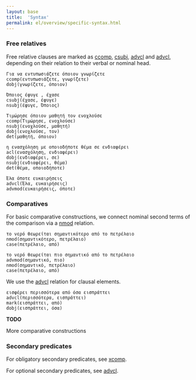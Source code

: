 ```yaml
---
layout: base
title:  'Syntax'
permalink: el/overview/specific-syntax.html
---
```


### Free relatives

Free relative clauses are marked as [ccomp](el-dep/ccomp), [csubj](el-dep/csubj), [advcl](el-dep/advcl) and [advcl](el-dep/advcl), depending on their relation to their verbal or nominal head. 

~~~ sdparse
Για να εντυπωσιάζετε όποιον γνωρίζετε 
ccomp(εντυπωσιάζετε, γνωρίζετε)
dobj(γνωρίζετε, όποιον)
~~~

~~~ sdparse
Όποιος έφυγε , έχασε 
csubj(έχασε, έφυγε)
nsubj(έφυγε, Όποιος)
~~~

~~~ sdparse
Τιμώρησε όποιον μαθητή τον ενοχλούσε 
ccomp(Τιμώρησε, ενοχλούσε)
nsubj(ενοχλούσε, μαθητή)
dobj(ενοχλούσε, τον)
det(μαθητή, όποιον)
~~~

~~~ sdparse
η ενασχόληση με οποιοδήποτε θέμα σε ενδιαφέρει 
acl(ενασχόληση, ενδιαφέρει)
dobj(ενδιαφέρει, σε)
nsubj(ενδιαφέρει, θέμα)
det(θέμα, οποιοδήποτε)
~~~

~~~ sdparse
Έλα όποτε ευκαιρήσεις 
advcl(Έλα, ευκαιρήσεις)
advmod(ευκαιρήσεις, όποτε)
~~~

### Comparatives

For basic comparative constructions, we connect nominal second terms of the comparison via a [nmod]() relation.
~~~ sdparse
το νερό θεωρείται σημαντικότερο από το πετρέλαιο
nmod(σημαντικότερο, πετρέλαιο)
case(πετρέλαιο, από)
~~~

~~~ sdparse
το νερό θεωρείται πιο σημαντικό από το πετρέλαιο
advmod(σημαντικό, πιο)
nmod(σημαντικό, πετρέλαιο)
case(πετρέλαιο, από)
~~~

We use the [advcl]() relation for clausal elements.

~~~ sdparse
εισφέρει περισσότερα από όσα εισπράττει
advcl(περισσότερα, εισπράττει)
mark(εισπράττει, από)
dobj(εισπράττει, όσα)
~~~

**TODO**

More comparative constructions


### Secondary predicates

For obligatory secondary predicates, see [xcomp](el-dep/xcomp).

For optional secondary predicates, see [advcl](el-dep/advcl).


